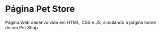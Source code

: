 # Página Pet Store
Página Web desenvolvida em HTML, CSS e JS, simulando a página home de um Pet Shop
